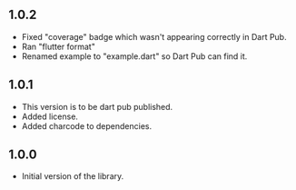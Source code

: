 ## 1.0.2

- Fixed "coverage" badge which wasn't appearing correctly in Dart Pub.
- Ran "flutter format"
- Renamed example to "example.dart" so Dart Pub can find it.

## 1.0.1

- This version is to be dart pub published.
- Added license.
- Added charcode to dependencies.

## 1.0.0

- Initial version of the library.
